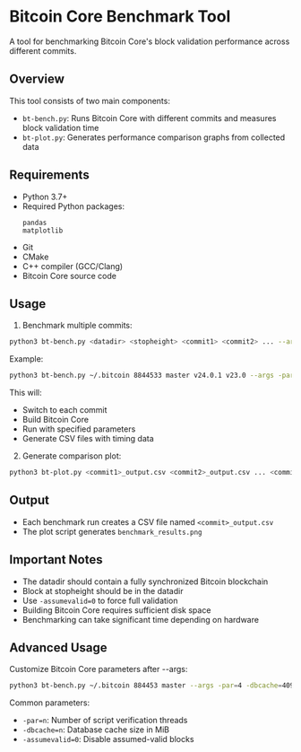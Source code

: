 # Bitcoin Core Benchmark Tool

A tool for benchmarking Bitcoin Core's block validation performance across different commits.

## Overview

This tool consists of two main components:
- `bt-bench.py`: Runs Bitcoin Core with different commits and measures block validation time
- `bt-plot.py`: Generates performance comparison graphs from collected data

## Requirements

- Python 3.7+
- Required Python packages:
  ```
  pandas
  matplotlib
  ```
- Git
- CMake
- C++ compiler (GCC/Clang)
- Bitcoin Core source code

## Usage

1. Benchmark multiple commits:
```bash
python3 bt-bench.py <datadir> <stopheight> <commit1> <commit2> ... --args -par=2 -dbcache=450
```

Example:
```bash
python3 bt-bench.py ~/.bitcoin 8844533 master v24.0.1 v23.0 --args -par=4 -dbcache=4096
```

This will:
- Switch to each commit
- Build Bitcoin Core
- Run with specified parameters
- Generate CSV files with timing data

2. Generate comparison plot:
```bash
python3 bt-plot.py <commit1>_output.csv <commit2>_output.csv ... <commitN>_output.csv
```

## Output

- Each benchmark run creates a CSV file named `<commit>_output.csv`
- The plot script generates `benchmark_results.png`

## Important Notes

- The datadir should contain a fully synchronized Bitcoin blockchain
- Block at stopheight should be in the datadir
- Use `-assumevalid=0` to force full validation
- Building Bitcoin Core requires sufficient disk space
- Benchmarking can take significant time depending on hardware

## Advanced Usage

Customize Bitcoin Core parameters after --args:
```bash
python3 bt-bench.py ~/.bitcoin 884453 master --args -par=4 -dbcache=4096 -assumevalid=0 -checkblocks=100
```

Common parameters:
- `-par=n`: Number of script verification threads
- `-dbcache=n`: Database cache size in MiB
- `-assumevalid=0`: Disable assumed-valid blocks
